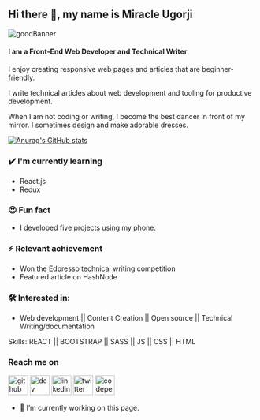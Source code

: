 ## Hi there 👋, my name is Miracle Ugorji

![goodBanner](https://user-images.githubusercontent.com/74703564/134764559-742af445-f518-4236-acb5-e5a1b6b9dfa0.png)

#### I am a Front-End Web Developer and Technical Writer
I enjoy creating responsive web pages and articles that are beginner-friendly. 

I write technical articles about web development and tooling for productive development.

When I am not coding or writing, I become the best dancer in front of my mirror. I sometimes design and make adorable dresses.

[![Anurag's GitHub stats](https://github-readme-stats.vercel.app/api?username=amarealcoder)](https://github.com/anuraghazra/github-readme-stats)

### ✔️ I'm currently learning
- React.js
- Redux

### 😍 Fun fact
- I developed five projects using my phone.

### ⚡ Relevant achievement
- Won the Edpresso technical writing competition
- Featured article on HashNode

### 🛠 Interested in:
- Web development || Content Creation || Open source || Technical Writing/documentation

Skills: REACT || BOOTSTRAP || SASS || JS  || CSS || HTML

### Reach me on
[<img src='https://cdn.jsdelivr.net/npm/simple-icons@3.0.1/icons/github.svg' alt='github' height='40'>](https://github.com/@amarealcoder)  [<img src='https://cdn.jsdelivr.net/npm/simple-icons@3.0.1/icons/hashnode.svg' alt='dev' height='40'>](https://hashnode.com/@amarealcoder)  [<img src='https://cdn.jsdelivr.net/npm/simple-icons@3.0.1/icons/linkedin.svg' alt='linkedin' height='40'>](https://www.linkedin.com/in/https://www.linkedin.com/in/miracle-ugorji//)  [<img src='https://cdn.jsdelivr.net/npm/simple-icons@3.0.1/icons/twitter.svg' alt='twitter' height='40'>](https://twitter.com/amarealcoder)  [<img src='https://cdn.jsdelivr.net/npm/simple-icons@3.0.1/icons/codepen.svg' alt='codepen' height='40'>](https://codepen.io/amarealcoder)  

- 🔭 I’m currently working on this page. 









